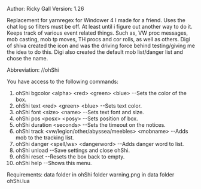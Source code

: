 Author: Ricky Gall
Version: 1.26

Replacement for yarnregex for Windower 4 I made for a friend. Uses the chat log so filters must be off. At least until i figure out another way to do it. Keeps track of various event related things. Such as, VW proc messages, mob casting, mob tp moves, TH procs and cor rolls, as well as others. Digi of shiva created the icon and was the driving force behind testing/giving me the idea to do this. Digi also created the default mob list/danger list and chose the name.

Abbreviation: //ohShi

You have access to the following commands:
 1. ohShi bgcolor &lt;alpha&gt; &lt;red&gt; &lt;green&gt; &lt;blue&gt; --Sets the color of the box.
 2. ohShi text &lt;red&gt; &lt;green&gt; &lt;blue&gt; --Sets text color.
 2. ohShi font &lt;size&gt; &lt;name&gt; --Sets text font and size.
 3. ohShi pos &lt;posx&gt; &lt;posy&gt; --Sets position of box.
 4. ohShi duration &lt;seconds&gt; --Sets the timeout on the notices.
 5. ohShi track &lt;vw/legion/other/abyssea/meebles&gt; &lt;mobname&gt; --Adds mob to the tracking list.
 6. ohShi danger &lt;spell/ws&gt; &lt;dangerword&gt; --Adds danger word to list.
 7. ohShi unload --Save settings and close ohShi.
 8. ohShi reset --Resets the box back to empty.
 9. ohShi help --Shows this menu.


Requirements:
 data folder in ohShi folder
 warning.png in data folder
 ohShi.lua